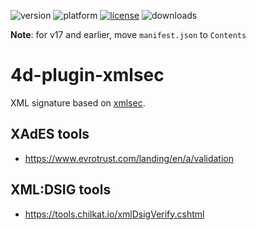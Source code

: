 ![version](https://img.shields.io/badge/version-17%2B-3E8B93)
![platform](https://img.shields.io/static/v1?label=platform&message=mac-intel%20|%20mac-arm%20|%20win-64&color=blue)
[![license](https://img.shields.io/github/license/miyako/4d-plugin-xmlsec)](LICENSE)
![downloads](https://img.shields.io/github/downloads/miyako/4d-plugin-xmlsec/total)

**Note**: for v17 and earlier, move `manifest.json` to `Contents`

# 4d-plugin-xmlsec
XML signature based on [xmlsec](https://www.aleksey.com/xmlsec/).

 ## XAdES tools
 
 * https://www.evrotrust.com/landing/en/a/validation

## XML:DSIG tools

* https://tools.chilkat.io/xmlDsigVerify.cshtml
